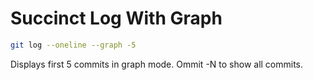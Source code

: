 # Succinct Log With Graph
``` sh
git log --oneline --graph -5
```

Displays first 5 commits in graph mode.
Ommit -N to show all commits.

